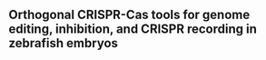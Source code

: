 ## Orthogonal CRISPR-Cas tools for genome editing, inhibition, and CRISPR recording in zebrafish embryos 
